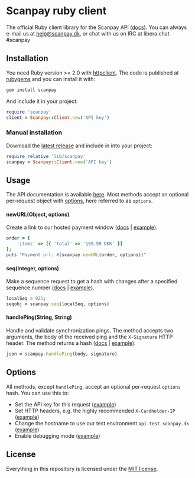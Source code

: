 # Scanpay ruby client

The official Ruby client library for the Scanpay API ([docs](https://docs.scanpay.dk)). You can always e-mail us at [help@scanpay.dk](mailto:help@scanpay.dk), or chat with us on IRC at libera.chat #scanpay

## Installation

You need Ruby version >= 2.0 with [httpclient](https://github.com/nahi/httpclient). The code is published at [rubygems](https://rubygems.org/gems/scanpay) and you can install it with:

```bash
gem install scanpay
```
And include it in your project:

```ruby
require 'scanpay'
client = Scanpay::Client.new('API key')
```

### Manual installation

Download the [latest release](https://github.com/scanpaydk/ruby-scanpay/releases) and include in into your project:

```ruby
require_relative 'lib/scanpay'
scanpay = Scanpay::Client.new('API key')
```

## Usage

The API documentation is available [here](https://docs.scanpay.dk/). Most methods accept an optional per-request object with [options](#options), here referred to as `options`.

#### newURL(Object, options)

Create a link to our hosted payment window ([docs](https://docs.scanpay.dk/payment-link) \| [example](tests/newURL.rb)).

```ruby
order = {
    'items' => [{ 'total' => '199.99 DKK' }]
];
puts "Payment url: #{scanpay.newURL(order, options)}"
```

#### seq(Integer, options)

Make a sequence request to get a hash with changes after a specified sequence number ([docs](https://docs.scanpay.dk/synchronization#sequence-request) \| [example](tests/seq.rb)).

```ruby
localSeq = 921;
seqobj = scanpay.seq(localSeq, options)
```

#### handlePing(String, String)

Handle and validate synchronization pings. The method accepts two arguments, the body of the received ping and the `X-Signature` HTTP header. The method returns a hash ([docs](https://docs.scanpay.dk/synchronization#ping-service) \| [example](tests/handlePing.rb)).

```ruby
json = scanpay.handlePing(body, signature)
```

## Options

All methods, except `handlePing`, accept an optional per-request `options` hash. You can use this to:

* Set the API key for this request ([example](tests/newURL.rb#L11))
* Set HTTP headers, e.g. the highly recommended `X-Cardholder-IP` ([example](tests/newURL.rb#L10-L13))
* Change the hostname to use our test environment `api.test.scanpay.dk` ([example](tests/newURL.rb#L9))
* Enable debugging mode ([example](tests/newURL.rb#L14))

## License

Everything in this repository is licensed under the [MIT license](LICENSE).
